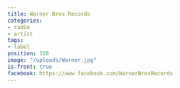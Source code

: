 ```yaml
---
title: Warner Bros Records
categories:
- radio
- artist
tags:
- label
position: 328
image: "/uploads/Warner.jpg"
is-front: true
facebook: https://www.facebook.com/WarnerBrosRecords
---
```


